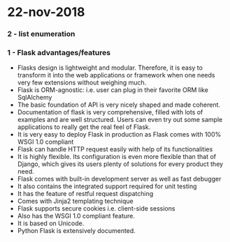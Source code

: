 # 22-nov-2018

### 2 - list enumeration


### 1 - Flask advantages/features

- Flasks design is lightweight and modular. Therefore, it is easy to transform it into the web applications or framework when one needs very few extensions without weighing much.
- Flask is ORM-agnostic: i.e. user can plug in their favorite ORM like SqlAlchemy
- The basic foundation of API is very nicely shaped and made coherent.
- Documentation of flask is very comprehensive, filled with lots of examples and are well structured. Users can even try out some sample applications to really get the real feel of Flask.
- It is very easy to deploy Flask in production as Flask comes with 100% WSGI 1.0 compliant
- Flask can handle HTTP request easily with help of its functionalities
- It is highly flexible. Its configuration is even more flexible than that of Django, which gives its users plenty of solutions for every product they need.
- Flask comes with built-in development server as well as fast debugger
- It also contains the integrated support required for unit testing
- It has the feature of restful request dispatching
- Comes with Jinja2 templating technique
- Flask supports secure cookies i.e. client-side sessions
- Also has the WSGI 1.0 compliant feature.
- It is based on Unicode.
- Python Flask is extensively documented.
